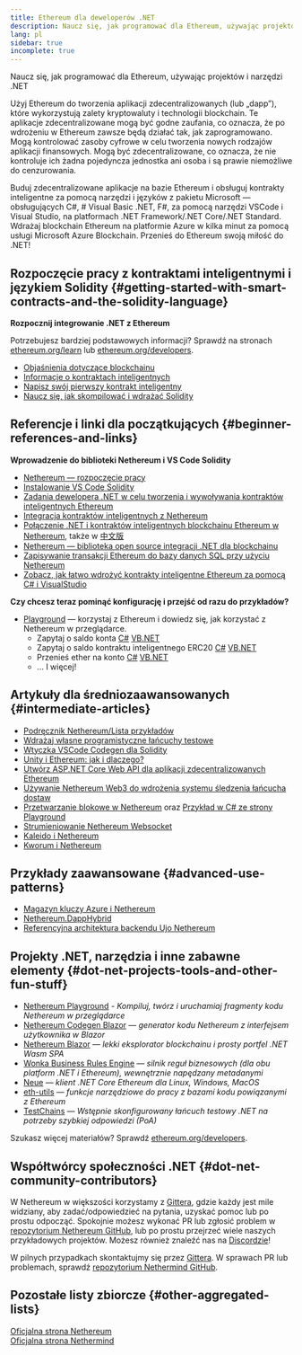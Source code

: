 ```yaml
---
title: Ethereum dla deweloperów .NET
description: Naucz się, jak programować dla Ethereum, używając projektów i narzędzi .NET
lang: pl
sidebar: true
incomplete: true
---
```


<div class="featured">Naucz się, jak programować dla Ethereum, używając projektów i narzędzi .NET</div>

Użyj Ethereum do tworzenia aplikacji zdecentralizowanych (lub „dapp”), które wykorzystują zalety kryptowaluty i technologii blockchain. Te aplikacje zdecentralizowane mogą być godne zaufania, co oznacza, że ​​po wdrożeniu w Ethereum zawsze będą działać tak, jak zaprogramowano. Mogą kontrolować zasoby cyfrowe w celu tworzenia nowych rodzajów aplikacji finansowych. Mogą być zdecentralizowane, co oznacza, że ​​nie kontroluje ich żadna pojedyncza jednostka ani osoba i są prawie niemożliwe do cenzurowania.

Buduj zdecentralizowane aplikacje na bazie Ethereum i obsługuj kontrakty inteligentne za pomocą narzędzi i języków z pakietu Microsoft — obsługujących C#, # Visual Basic .NET, F#, za pomocą narzędzi VSCode i Visual Studio, na platformach .NET Framework/.NET Core/.NET Standard. Wdrażaj blockchain Ethereum na platformie Azure w kilka minut za pomocą usługi Microsoft Azure Blockchain. Przenieś do Ethereum swoją miłość do .NET!

## Rozpoczęcie pracy z kontraktami inteligentnymi i językiem Solidity {#getting-started-with-smart-contracts-and-the-solidity-language}

**Rozpocznij integrowanie .NET z Ethereum**

Potrzebujesz bardziej podstawowych informacji? Sprawdź na stronach [ethereum.org/learn](/learn/) lub [ethereum.org/developers](/developers/).

- [Objaśnienia dotyczące blockchainu](https://kauri.io/article/d55684513211466da7f8cc03987607d5/blockchain-explained)
- [Informacje o kontraktach inteligentnych](https://kauri.io/article/e4f66c6079e74a4a9b532148d3158188/ethereum-101-part-5-the-smart-contract)
- [Napisz swój pierwszy kontrakt inteligentny](https://kauri.io/article/124b7db1d0cf4f47b414f8b13c9d66e2/remix-ide-your-first-smart-contract)
- [Naucz się, jak skompilować i wdrażać Solidity](https://kauri.io/article/973c5f54c4434bb1b0160cff8c695369/understanding-smart-contract-compilation-and-deployment)

## Referencje i linki dla początkujących {#beginner-references-and-links}

**Wprowadzenie do biblioteki Nethereum i VS Code Solidity**

- [Nethereum — rozpoczęcie pracy](https://docs.nethereum.com/en/latest/getting-started/)
- [Instalowanie VS Code Solidity](https://marketplace.visualstudio.com/items?itemName=JuanBlanco.solidity)
- [Zadania dewelopera .NET w celu tworzenia i wywoływania kontraktów inteligentnych Ethereum](https://medium.com/coinmonks/a-net-developers-workflow-for-creating-and-calling-ethereum-smart-contracts-44714f191db2)
- [Integracja kontraktów inteligentnych z Nethereum](https://kauri.io/#collections/getting%20started/smart-contracts-integration-with-nethereum/#smart-contracts-integration-with-nethereum)
- <a href="https://medium.com/my-blockchain-development-daily-journey/interfacing-net-and-ethereum-blockchain-smart-contracts-with-nethereum-2fa3729ac933">Połączenie .NET i kontraktów inteligentnych blockchainu Ethereum w Nethereum</a>, także w [中文版](https://medium.com/my-blockchain-development-daily-journey/%E4%BD%BF%E7%94%A8nethereum%E9%80%A3%E6%8E%A5-net%E5%92%8C%E4%BB%A5%E5%A4%AA%E7%B6%B2%E5%8D%80%E5%A1%8A%E9%8F%88%E6%99%BA%E8%83%BD%E5%90%88%E7%B4%84-4a96d35ad1e1)
- [Nethereum — biblioteka open source integracji .NET dla blockchainu](https://kauri.io/article/d15dfd4903f149cdb84b3ce666103b52/v1/nethereum-an-open-source-.net-integration-library-for-blockchain)
- [Zapisywanie transakcji Ethereum do bazy danych SQL przy użyciu Nethereum](https://medium.com/coinmonks/writing-ethereum-transactions-to-sql-database-using-nethereum-fd94e0e4fa36)
- [Zobacz, jak łatwo wdrożyć kontrakty inteligentne Ethereum za pomocą C# i VisualStudio](https://koukia.ca/deploy-ethereum-smart-contracts-using-c-and-visualstudio-5be188ae928c)

**Czy chcesz teraz pominąć konfigurację i przejść od razu do przykładów?**

- [Playground](http://playground.nethereum.com/) — korzystaj z Ethereum i dowiedz się, jak korzystać z Nethereum w przeglądarce.
  - Zapytaj o saldo konta [C#](http://playground.nethereum.com/csharp/id/1001) [VB.NET](http://playground.nethereum.com/vb/id/2001)
  - Zapytaj o saldo kontraktu inteligentnego ERC20 [C#](http://playground.nethereum.com/csharp/id/1005) [VB.NET](http://playground.nethereum.com/vb/id/2004)
  - Przenieś ether na konto [C#](http://playground.nethereum.com/csharp/id/1003) [VB.NET](http://playground.nethereum.com/vb/id/2003)
  - ... I więcej!

## Artykuły dla średniozaawansowanych {#intermediate-articles}

- [Podręcznik Nethereum/Lista przykładów](http://docs.nethereum.com/en/latest/Nethereum.Workbooks/docs/)
- [Wdrażaj własne programistyczne łańcuchy testowe](https://github.com/Nethereum/Testchains)
- [Wtyczka VSCode Codegen dla Solidity](https://docs.nethereum.com/en/latest/nethereum-codegen-vscodesolidity/)
- [Unity i Ethereum: jak i dlaczego?](https://www.raywenderlich.com/5509-unity-and-ethereum-why-and-how)
- [Utwórz ASP.NET Core Web API dla aplikacji zdecentralizowanych Ethereum](https://tech-mint.com/blockchain/create-asp-net-core-web-api-for-ethereum-dapps/)
- [Używanie Nethereum Web3 do wdrożenia systemu śledzenia łańcucha dostaw](http://blog.pomiager.com/post/using-nethereum-web3-to-implement-a-supply-chain-traking-system4)
- <a href="https://nethereum.readthedocs.io/en/latest/nethereum-block-processing-detail/">Przetwarzanie blokowe w Nethereum</a> oraz [Przykład w C# ze strony Playground](http://playground.nethereum.com/csharp/id/1025)
- [Strumieniowanie Nethereum Websocket](https://nethereum.readthedocs.io/en/latest/nethereum-subscriptions-streaming/)
- [Kaleido i Nethereum](https://kaleido.io/kaleido-and-nethereum/)
- [Kworum i Nethereum](https://github.com/Nethereum/Nethereum/blob/master/src/Nethereum.Quorum/README.md)

## Przykłady zaawansowane {#advanced-use-patterns}

- [Magazyn kluczy Azure i Nethereum](https://github.com/Azure-Samples/bc-community-samples/tree/master/akv-nethereum)
- [Nethereum.DappHybrid](https://github.com/Nethereum/Nethereum.DappHybrid)
- [Referencyjna architektura backendu Ujo Nethereum](https://docs.nethereum.com/en/latest/nethereum-ujo-backend-sample/)

## Projekty .NET, narzędzia i inne zabawne elementy {#dot-net-projects-tools-and-other-fun-stuff}

- [Nethereum Playground](http://playground.nethereum.com/) - _Kompiluj, twórz i uruchamiaj fragmenty kodu Nethereum w przeglądarce_
- [Nethereum Codegen Blazor](https://github.com/Nethereum/Nethereum.CodeGen.Blazor) — <em x-id="4">generator kodu Nethereum z interfejsem użytkownika w Blazor</em>
- [Nethereum Blazor](https://github.com/Nethereum/NethereumBlazor) — <em x-id="4">lekki eksplorator blockchainu i prosty portfel .NET Wasm SPA</em>
- [Wonka Business Rules Engine](https://docs.nethereum.com/en/latest/wonka/) — <em x-id="4">silnik reguł biznesowych (dla obu platform .NET i Ethereum), wewnętrznie napędzany metadanymi</em>
- [Neue](https://github.com/NethermindEth/nethermind) — <em x-id="4">klient .NET Core Ethereum dla Linux, Windows, MacOS</em>
- [eth-utils](https://github.com/ethereum/eth-utils/) — <em x-id="4">funkcje narzędziowe do pracy z bazami kodu powiązanymi z Ethereum</em>
- [TestChains](https://github.com/Nethereum/TestChains) — _Wstępnie skonfigurowany łańcuch testowy .NET na potrzeby szybkiej odpowiedzi (PoA)_

Szukasz więcej materiałów? Sprawdź [ethereum.org/developers](/developers/).

## Współtwórcy społeczności .NET {#dot-net-community-contributors}

W Nethereum w większości korzystamy z <a href="https://gitter.im/Nethereum/Nethereum">Gittera</a>, gdzie każdy jest mile widziany, aby zadać/odpowiedzieć na pytania, uzyskać pomoc lub po prostu odpocząć. Spokojnie możesz wykonać PR lub zgłosić problem w [repozytorium Nethereum GitHub](https://github.com/Nethereum), lub po prostu przejrzeć wiele naszych przykładowych projektów. Możesz również znaleźć nas na [Discordzie](https://discord.gg/jQPrR58FxX)!

W pilnych przypadkach skontaktujmy się przez <a href="https://gitter.im/nethermindeth/nethermind">Gittera</a>. W sprawach PR lub problemach, sprawdź [repozytorium Nethermind GitHub](https://github.com/NethermindEth/nethermind).

## Pozostałe listy zbiorcze {#other-aggregated-lists}

[Oficjalna strona Nethereum](https://nethereum.com/)  
[Oficjalna strona Nethermind](https://nethermind.io/)
